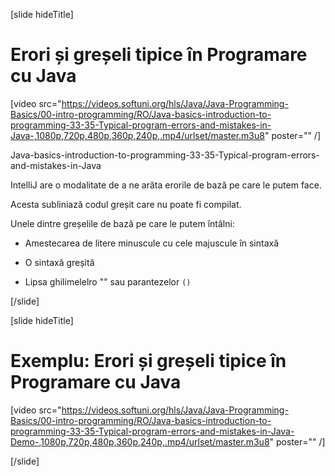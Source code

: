 [slide hideTitle]
# Erori și greșeli tipice în Programare cu Java

[video src="https://videos.softuni.org/hls/Java/Java-Programming-Basics/00-intro-programming/RO/Java-basics-introduction-to-programming-33-35-Typical-program-errors-and-mistakes-in-Java-,1080p,720p,480p,360p,240p,.mp4/urlset/master.m3u8" poster="" /]

Java-basics-introduction-to-programming-33-35-Typical-program-errors-and-mistakes-in-Java

IntelliJ are o modalitate de a ne arăta erorile de bază pe care le putem face.

Acesta subliniază codul greșit care nu poate fi compilat.

Unele dintre greșelile de bază pe care le putem întâlni:

- Amestecarea de litere minuscule cu cele majuscule în sintaxă

- O sintaxă greșită

- Lipsa ghilimelelro  "" sau parantezelor `()`


[/slide]

[slide hideTitle]
# Exemplu: Erori și greșeli tipice în Programare cu Java

[video src="https://videos.softuni.org/hls/Java/Java-Programming-Basics/00-intro-programming/RO/Java-basics-introduction-to-programming-33-35-Typical-program-errors-and-mistakes-in-Java-Demo-,1080p,720p,480p,360p,240p,.mp4/urlset/master.m3u8" poster="" /]

[/slide]

